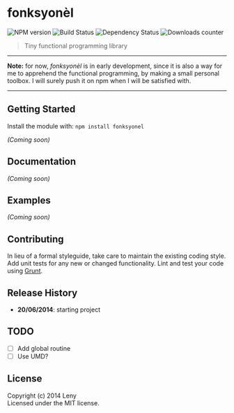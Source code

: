 # fonksyonèl 

![NPM version](http://img.shields.io/npm/v/fonksyonel.svg) ![Build Status](http://img.shields.io/travis/leny/fonksyonel.svg) ![Dependency Status](https://david-dm.org/leny/fonksyonel.svg) ![Downloads counter](http://img.shields.io/npm/dm/fonksyonel.svg)

> Tiny functional programming library

* * *

**Note:** for now, *fonksyonèl* is in early development, since it is also a way for me to apprehend the functional programming, by making a small personal toolbox. I will surely push it on npm when I will be satisfied with.

* * *

## Getting Started

Install the module with: `npm install fonksyonel`

_(Coming soon)_

## Documentation

_(Coming soon)_

## Examples

_(Coming soon)_

## Contributing

In lieu of a formal styleguide, take care to maintain the existing coding style. Add unit tests for any new or changed functionality. Lint and test your code using [Grunt](http://gruntjs.com/).

## Release History

* **20/06/2014**: starting project

## TODO

* [ ] Add global routine
* [ ] Use UMD?

## License
Copyright (c) 2014 Leny  
Licensed under the MIT license.
